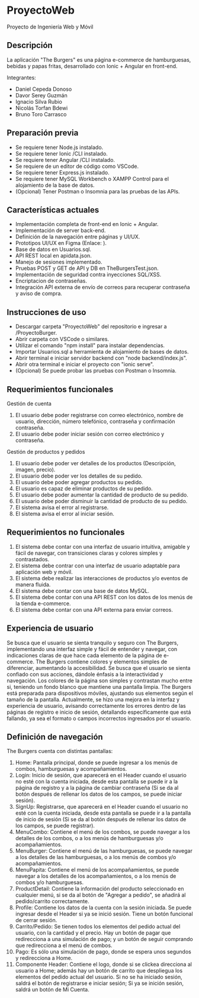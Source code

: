 # ProyectoWeb
Proyecto de Ingeniería Web y Móvil

## Descripción
La aplicación "The Burgers" es una página e-commerce de hamburguesas, bebidas y papas fritas, desarrollado con Ionic + Angular en front-end.

Integrantes:
- Daniel Cepeda Donoso
- Davor Serey Guzmán
- Ignacio Silva Rubio
- Nicolás Torfan Bdewi
- Bruno Toro Carrasco

## Preparación previa
- Se requiere tener Node.js instalado.
- Se requiere tener Ionic /CLI instalado.
- Se requiere tener Angular /CLI instalado.
- Se requiere de un editor de código como VSCode.
- Se requiere tener Express.js instalado.
- Se requiere tener MySQL Workbench o XAMPP Control para el alojamiento de la base de datos.
- (Opcional) Tener Postman o Insomnia para las pruebas de las APIs.

## Características actuales
- Implementación completa de front-end en Ionic + Angular.
- Implementación de server back-end.
- Definición de la navegación entre páginas y UI/UX.
- Prototipos UI/UX en Figma (Enlace: ).
- Base de datos en Usuarios.sql.
- API REST local en apidata.json.
- Manejo de sesiones implementado.
- Pruebas POST y GET de API y DB en TheBurgersTest.json.
- Implementación de seguridad contra inyecciones SQL/XSS.
- Encriptacion de contraseñas.
- Integración API externa de envío de correos para recuperar contraseña y aviso de compra.

## Instrucciones de uso
- Descargar carpeta "ProyectoWeb" del repositorio e ingresar a /ProyectoBurger.
- Abrir carpeta con VSCode o similares.
- Utilizar el comando "npm install" para instalar dependencias.
- Importar Usuarios.sql a herramienta de alojamiento de bases de datos.
- Abrir terminal e iniciar servidor backend con "node backend/index.js".
- Abrir otra terminal e iniciar el proyecto con "ionic serve".
- (Opcional) Se puede probar las pruebas con Postman o Insomnia.

## Requerimientos funcionales
Gestión de cuenta
1. El usuario debe poder registrarse con correo electrónico, nombre de usuario, dirección, número telefónico, contraseña y confirmación contraseña.
2. El usuario debe poder iniciar sesión con correo electrónico y contraseña.

Gestión de productos y pedidos
1. El usuario debe poder ver detalles de los productos (Descripción, imagen, precio).
2. El usuario debe poder ver los detalles de su pedido.
3. El usuario debe poder agregar productos su pedido.
4. El usuario es capaz de eliminar productos de su pedido.
5. El usuario debe poder aumentar la cantidad de producto de su pedido. 
6. El usuario debe poder disminuir la cantidad de producto de su pedido.
7. El sistema avisa el error al registrarse.
8. El sistema avisa el error al iniciar sesión.

## Requerimientos no funcionales
1. El sistema debe contar con una interfaz de usuario intuitiva, amigable y fácil de navegar, con transiciones claras y colores simples y contrastados.
2. El sistema debe contrar con una interfaz de usuario adaptable para aplicación web y móvil.
4. El sistema debe realizar las interacciones de productos y/o eventos de manera fluida.
5. El sistema debe contar con una base de datos MySQL.
6. El sistema debe contar con una API REST con los datos de los menús de la tienda e-commerce. 
7. El sistema debe contar con una API externa para enviar correos.

## Experiencia de usuario
Se busca que el usuario se sienta tranquilo y seguro con The Burgers, implementando una interfaz simple y fácil de entender y navegar, con indicaciones claras de que hace cada elemento de la página de e-commerce. The Burgers contiene colores y elementos simples de diferenciar, aumentando la accesibilidad. Se busca que el usuario se sienta confiado con sus acciones, dándole énfasis a la interactividad y navegación. Los colores de la página son simples y contrastan mucho entre si, teniendo un fondo blanco que mantiene una pantalla limpia. The Burgers está preparada para dispositivos móviles, ajustando sus elementos según el tamaño de la pantalla.
Actualmente, se hizo una mejora en la interfaz y experiencia de usuario, avisando correctamente los errores dentro de las páginas de registro e inicio de sesión, detallando específicamente que está fallando, ya sea el formato o campos incorrectos ingresados por el usuario.

## Definición de navegación
The Burgers cuenta con distintas pantallas:
1. Home: Pantalla principal, donde se puede ingresar a los menús de combos, hamburguesas y acompañamientos.
2. Login: Inicio de sesión, que aparecerá en el Header cuando el usuario no esté con la cuenta iniciada, desde esta pantalla se puede ir a la página de registro y a la página de cambiar contraseña (Si se da al botón después de rellenar los datos de los campos, se puede iniciar sesión).
3. SignUp: Registrarse, que aparecerá en el Header cuando el usuario no esté con la cuenta iniciada, desde esta pantalla se puede ir a la pantalla de inicio de sesión (Si se da al botón después de rellenar los datos de los campos, se puede registrar). 
4. MenuCombo: Contiene el menú de los combos, se puede navegar a los detalles de los combos, o a los menús de hamburguesas y/o acompañamientos.
5. MenuBurger: Contiene el menú de las hamburguesas, se puede navegar a los detalles de las hamburguesas, o a los menús de combos y/o acompañamientos.
6. MenuPapita: Contiene el menú de los acompañamientos, se puede navegar a los detalles de los acompañamientos, o a los menús de combos y/o hamburguesas.
7. ProductDetail: Contiene la información del producto seleccionado en cualquier menú, si se da al botón de "Agregar a pedido", se añadirá al pedido/carrito correctamente.
8. Profile: Contiene los datos de la cuenta con la sesión iniciada. Se puede ingresar desde el Header si ya se inició sesión. Tiene un botón funcional de cerrar sesión.
9. Carrito/Pedido: Se tienen todos los elementos del pedido actual del usuario, con la cantidad y el precio. Hay un botón de pagar que redirecciona a una simulación de pago; y un botón de seguir comprando que redirecciona a el menú de combos.
10. Pago: Es sólo una simulación de pago, donde se espera unos segundos y redirecciona a Home.
11. Componente Header: Contiene el logo, donde si se clickea direcciona al usuario a Home; además hay un botón de carrito que despliegua los elementos del pedido actual del usuario. Si no se ha iniciado sesión, saldrá el botón de registrarse e iniciar sesión; Si ya se inición sesión, saldrá un botón de Mi Cuenta.







